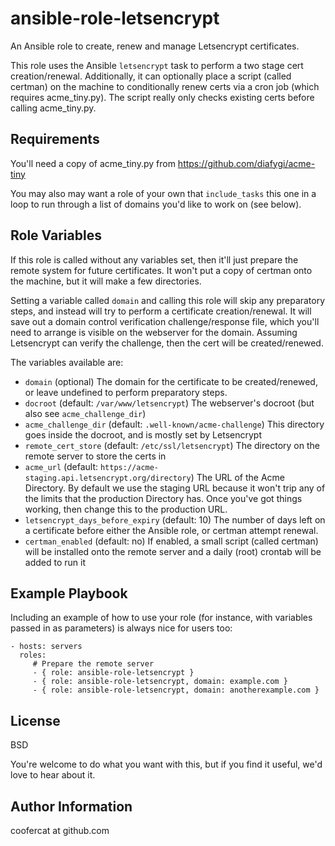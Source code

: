ansible-role-letsencrypt
========================

An Ansible role to create, renew and manage Letsencrypt certificates.

This role uses the Ansible `letsencrypt` task to perform a two stage cert creation/renewal.
Additionally, it can optionally place a script (called certman) on the machine to conditionally
renew certs via a cron job (which requires acme_tiny.py). The script really only
checks existing certs before calling acme_tiny.py.

Requirements
------------

You'll need a copy of acme_tiny.py from https://github.com/diafygi/acme-tiny

You may also may want a role of your own that `include_tasks` this one in a loop
to run through a list of domains you'd like to work on (see below).

Role Variables
--------------

If this role is called without any variables set, then it'll just prepare the
remote system for future certificates. It won't put a copy of certman onto the
machine, but it will make a few directories.

Setting a variable called `domain` and calling this role will skip any preparatory
steps, and instead will try to perform a certificate creation/renewal. It will
save out a domain control verification challenge/response file, which you'll
need to arrange is visible on the webserver for the domain. Assuming Letsencrypt
can verify the challenge, then the cert will be created/renewed.

The variables available are:

  * `domain` (optional)
    The domain for the certificate to be created/renewed, or leave undefined to
    perform preparatory steps.
  * `docroot` (default: `/var/www/letsencrypt`)
    The webserver's docroot (but also see `acme_challenge_dir`)
  * `acme_challenge_dir` (default: `.well-known/acme-challenge`)
    This directory goes inside the docroot, and is mostly set by Letsencrypt
  * `remote_cert_store` (default: `/etc/ssl/letsencrypt`)
    The directory on the remote server to store the certs in
  * `acme_url` (default: `https://acme-staging.api.letsencrypt.org/directory`)
    The URL of the Acme Directory. By default we use the staging URL because it won't
    trip any of the limits that the production Directory has. Once you've got things
    working, then change this to the production URL.
  * `letsencrypt_days_before_expiry` (default: 10)
    The number of days left on a certificate before either the Ansible role, or certman
    attempt renewal.
  * `certman_enabled` (default: no)
    If enabled, a small script (called certman) will be installed onto the remote server
    and a daily (root) crontab will be added to run it

Example Playbook
----------------

Including an example of how to use your role (for instance, with variables passed in as parameters) is always nice for users too:

    - hosts: servers
      roles:
         # Prepare the remote server
         - { role: ansible-role-letsencrypt }
         - { role: ansible-role-letsencrypt, domain: example.com }
         - { role: ansible-role-letsencrypt, domain: anotherexample.com }

License
-------

BSD

You're welcome to do what you want with this, but if you find it useful, we'd love to hear about it.

Author Information
------------------

coofercat at github.com

